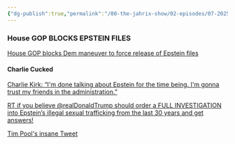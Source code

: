 ```yaml
---
{"dg-publish":true,"permalink":"/00-the-jahrix-show/02-episodes/07-2025/07-15-2025/","tags":["jahrixshow","maga","edited","published"],"updated":"2025-07-16T02:59:49.566-04:00"}
---
```


### House GOP BLOCKS EPSTEIN FILES
[House GOP blocks Dem maneuver to force release of Epstein files](https://www.axios.com/2025/07/15/trump-epstein-khanna-doj-democrats-republicans)
#### Charlie Cucked
[Charlie Kirk: “I'm done talking about Epstein for the time being. I'm gonna trust my friends in the administration.”](https://www.mediamatters.org/charlie-kirk/charlie-kirk-im-done-talking-about-epstein-time-being-im-gonna-trust-my-friends)

[RT if you believe @realDonaldTrump should order a FULL INVESTIGATION into Epstein’s illegal sexual trafficking from the last 30 years and get answers!](https://twitter.com/charliekirk11/status/1160332165151961089?mx=1)

[Tim Pool's insane Tweet](https://twitter.com/Timcast/status/1945107733167866359)

